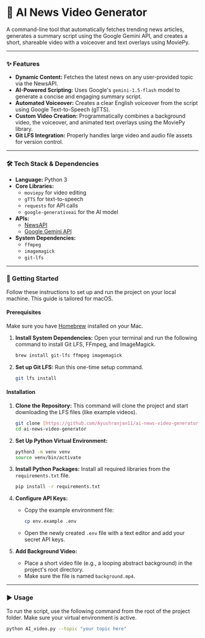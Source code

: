 # 🤖 AI News Video Generator

A command-line tool that automatically fetches trending news articles, generates a summary script using the Google Gemini API, and creates a short, shareable video with a voiceover and text overlays using MoviePy.

---

### ✨ Features

-   **Dynamic Content:** Fetches the latest news on any user-provided topic via the NewsAPI.
-   **AI-Powered Scripting:** Uses Google's `gemini-1.5-flash` model to generate a concise and engaging summary script.
-   **Automated Voiceover:** Creates a clear English voiceover from the script using Google Text-to-Speech (gTTS).
-   **Custom Video Creation:** Programmatically combines a background video, the voiceover, and animated text overlays using the MoviePy library.
-   **Git LFS Integration:** Properly handles large video and audio file assets for version control.

---

### 🛠️ Tech Stack & Dependencies

-   **Language:** Python 3
-   **Core Libraries:**
    -   `moviepy` for video editing
    -   `gTTS` for text-to-speech
    -   `requests` for API calls
    -   `google-generativeai` for the AI model
-   **APIs:**
    -   [NewsAPI](https://newsapi.org)
    -   [Google Gemini API](https://aistudio.google.com/)
-   **System Dependencies:**
    -   `ffmpeg`
    -   `imagemagick`
    -   `git-lfs`

---

### 🚀 Getting Started

Follow these instructions to set up and run the project on your local machine. This guide is tailored for macOS.

#### Prerequisites

Make sure you have [Homebrew](https://brew.sh/) installed on your Mac.

1.  **Install System Dependencies:**
    Open your terminal and run the following command to install Git LFS, FFmpeg, and ImageMagick.
    ```bash
    brew install git-lfs ffmpeg imagemagick
    ```
2.  **Set up Git LFS:**
    Run this one-time setup command.
    ```bash
    git lfs install
    ```

#### Installation

1.  **Clone the Repository:**
    This command will clone the project and start downloading the LFS files (like example videos).
    ```bash
    git clone [https://github.com/Ayushranjan11/ai-news-video-generator.git](https://github.com/Ayushranjan11/ai-news-video-generator.git)
    cd ai-news-video-generator
    ```

2.  **Set Up Python Virtual Environment:**
    ```bash
    python3 -m venv venv
    source venv/bin/activate
    ```

3.  **Install Python Packages:**
    Install all required libraries from the `requirements.txt` file.
    ```bash
    pip install -r requirements.txt
    ```

4.  **Configure API Keys:**
    -   Copy the example environment file:
        ```bash
        cp env.example .env
        ```
    -   Open the newly created `.env` file with a text editor and add your secret API keys.

5.  **Add Background Video:**
    -   Place a short video file (e.g., a looping abstract background) in the project's root directory.
    -   Make sure the file is named `background.mp4`.

---

### ▶️ Usage

To run the script, use the following command from the root of the project folder. Make sure your virtual environment is active.

```bash
python AI_video.py --topic "your topic here"
